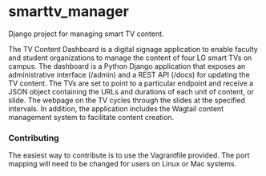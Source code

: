 # smarttv_manager
Django project for managing smart TV content.

The TV Content Dashboard is a digital signage application to enable faculty and student organizations to manage the content of four LG smart TVs on campus. The dashboard is a Python Django application that exposes an administrative interface (/admin) and a REST API (/docs) for updating the TV content. The TVs are set to point to a particular endpoint and receive a JSON object containing the URLs and durations of each unit of content, or slide. The webpage on the TV cycles through the slides at the specified intervals. In addition, the application includes the Wagtail content management system to facilitate content creation.

### Contributing

The easiest way to contribute is to use the Vagrantfile provided. The port mapping will need to be changed for users on Linux or Mac systems.
